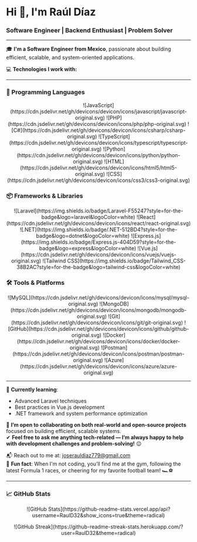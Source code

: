# Hi 👋, I'm Raúl Díaz

### Software Engineer | Backend Enthusiast | Problem Solver

---

🎓 **I'm a Software Engineer from Mexico**, passionate about building efficient, scalable, and system-oriented applications.

💻 **Technologies I work with:**

---

### 🧠 Programming Languages  
<p align="center">
  ![JavaScript](https://cdn.jsdelivr.net/gh/devicons/devicon/icons/javascript/javascript-original.svg)
  ![PHP](https://cdn.jsdelivr.net/gh/devicons/devicon/icons/php/php-original.svg)
  ![C#](https://cdn.jsdelivr.net/gh/devicons/devicon/icons/csharp/csharp-original.svg)
  ![TypeScript](https://cdn.jsdelivr.net/gh/devicons/devicon/icons/typescript/typescript-original.svg)
  ![Python](https://cdn.jsdelivr.net/gh/devicons/devicon/icons/python/python-original.svg)
  ![HTML](https://cdn.jsdelivr.net/gh/devicons/devicon/icons/html5/html5-original.svg)
  ![CSS](https://cdn.jsdelivr.net/gh/devicons/devicon/icons/css3/css3-original.svg)
</p>

### 📦 Frameworks & Libraries  
<p align="center">
  ![Laravel](https://img.shields.io/badge/Laravel-F55247?style=for-the-badge&logo=laravel&logoColor=white)
  ![React](https://cdn.jsdelivr.net/gh/devicons/devicon/icons/react/react-original.svg)
  ![.NET](https://img.shields.io/badge/.NET-512BD4?style=for-the-badge&logo=dotnet&logoColor=white)
  ![Express.js](https://img.shields.io/badge/Express.js-404D59?style=for-the-badge&logo=express&logoColor=white)
  ![Vue.js](https://cdn.jsdelivr.net/gh/devicons/devicon/icons/vuejs/vuejs-original.svg)
  ![Tailwind CSS](https://img.shields.io/badge/Tailwind_CSS-38B2AC?style=for-the-badge&logo=tailwind-css&logoColor=white)
</p>

### 🛠 Tools & Platforms  
<p align="center">
  ![MySQL](https://cdn.jsdelivr.net/gh/devicons/devicon/icons/mysql/mysql-original.svg)
  ![MongoDB](https://cdn.jsdelivr.net/gh/devicons/devicon/icons/mongodb/mongodb-original.svg)
  ![Git](https://cdn.jsdelivr.net/gh/devicons/devicon/icons/git/git-original.svg)
  ![GitHub](https://cdn.jsdelivr.net/gh/devicons/devicon/icons/github/github-original.svg)
  ![Docker](https://cdn.jsdelivr.net/gh/devicons/devicon/icons/docker/docker-original.svg)
  ![Postman](https://cdn.jsdelivr.net/gh/devicons/devicon/icons/postman/postman-original.svg)
  ![Azure](https://cdn.jsdelivr.net/gh/devicons/devicon/icons/azure/azure-original.svg)
</p>

---

🌱 **Currently learning**:
- Advanced Laravel techniques  
- Best practices in Vue.js development  
- .NET framework and system performance optimization

👯 **I’m open to collaborating on both real-world and open-source projects** focused on building efficient, scalable systems.  
✔ **Feel free to ask me anything tech-related — I’m always happy to help with development challenges and problem-solving!** 😉

📬 Reach out to me at: [joserauldiaz779@gmail.com](mailto:joserauldiaz779@gmail.com)  
🐾 **Fun fact**: When I'm not coding, you’ll find me at the gym, following the latest Formula 1 races, or cheering for my favorite football team! 🏎️⚽

---

### 📈 GitHub Stats
<p align="center">
  ![GitHub Stats](https://github-readme-stats.vercel.app/api?username=RaulD32&show_icons=true&theme=radical)
</p>

<p align="center">
  ![GitHub Streak](https://github-readme-streak-stats.herokuapp.com/?user=RaulD32&theme=radical)
</p>

